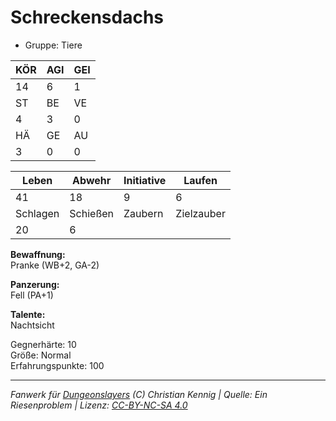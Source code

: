 # Schreckensdachs  
- Gruppe: Tiere  

| KÖR | AGI | GEI |  
| --- | --- | --- |  
| 14  | 6   | 1   |
| ST  | BE  | VE  |  
| 4   | 3   | 0   |
| HÄ  | GE  | AU  |  
| 3   | 0   | 0   |


| Leben    | Abwehr   | Initiative | Laufen     |
| -------- | -------- | ---------- | ---------- |
| 41       | 18       | 9          | 6          |
| Schlagen | Schießen | Zaubern    | Zielzauber |
| 20       | 6        |            |            |

**Bewaffnung:**  
Pranke (WB+2, GA-2)

**Panzerung:**  
Fell (PA+1)

**Talente:**  
Nachtsicht

Gegnerhärte: 10  
Größe: Normal  
Erfahrungspunkte: 100  



___
*Fanwerk für [Dungeonslayers](https://www.dungeonslayers.net/) (C) Christian Kennig | Quelle: Ein Riesenproblem | Lizenz: [CC-BY-NC-SA 4.0](https://creativecommons.org/licenses/by-nc-sa/4.0/deed.de)*